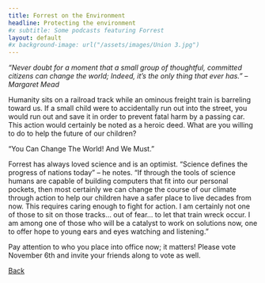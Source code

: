 ```yaml
---
title: Forrest on the Environment
headline: Protecting the environment
#x subtitle: Some podcasts featuring Forrest
layout: default
#x background-image: url("/assets/images/Union 3.jpg")
---
```


<em>“Never doubt for a moment that a small group of thoughtful, committed citizens can change the world; Indeed, it’s the only thing that ever has.” – Margaret Mead</em>

Humanity sits on a railroad track while an ominous freight train is barreling toward us.   If a small child were to accidentally run out into the street, you would run out and save it in order to prevent fatal harm by a passing car.  This action would certainly be noted as a heroic deed.  What are you willing to do to help the future of our children?

“You Can Change The World!   And We Must.”

Forrest has always loved science and is an optimist.  “Science defines the progress of nations today” – he notes.  “If through the tools of science humans are capable of building computers that fit into our personal pockets, then most certainly we can change the course of our climate through action to help our children have a safer place to live decades from now.  This requires caring enough to fight for action.  I am certainly not one of those to sit on those tracks… out of fear… to let that train wreck occur.  I am among one of those who will be a catalyst to work on solutions now, one to offer hope to young ears and eyes watching and listening.”

Pay attention to who you place into office now; it matters!  Please vote November 6th and invite your friends along to vote as well.   

<a href="/platform.html">Back</a>

